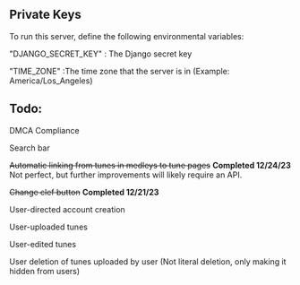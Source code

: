 ## Private Keys

To run this server, define the following environmental variables:

"DJANGO_SECRET_KEY" : The Django secret key

"TIME_ZONE" :The time zone that the server is in (Example: America/Los_Angeles)


## Todo:


DMCA Compliance

Search bar

~~Automatic linking from tunes in medleys to tune pages~~ **Completed 12/24/23** Not perfect, but further improvements will likely require an API.

~~Change clef button~~ **Completed 12/21/23**

User-directed account creation

User-uploaded tunes

User-edited tunes

User deletion of tunes uploaded by user (Not literal deletion, only making it hidden from users)
